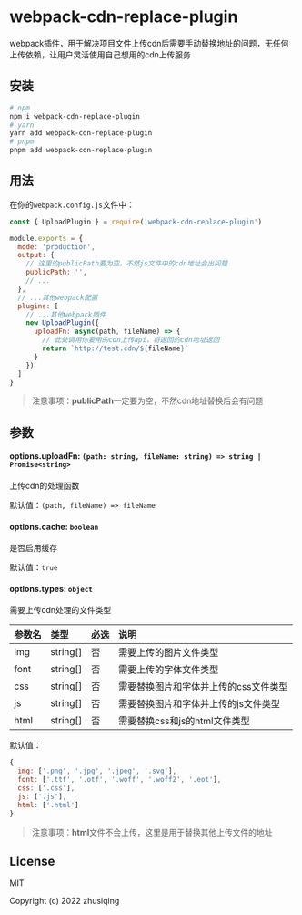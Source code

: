 # webpack-cdn-replace-plugin

webpack插件，用于解决项目文件上传cdn后需要手动替换地址的问题，无任何上传依赖，让用户灵活使用自己想用的cdn上传服务

## 安装

```bash
# npm
npm i webpack-cdn-replace-plugin
# yarn
yarn add webpack-cdn-replace-plugin
# pnpm
pnpm add webpack-cdn-replace-plugin
```

## 用法

在你的`webpack.config.js`文件中：

```javascript
const { UploadPlugin } = require('webpack-cdn-replace-plugin')

module.exports = {
  mode: 'production',
  output: {
    // 这里的publicPath要为空，不然js文件中的cdn地址会出问题
    publicPath: '',
    // ...
  },
  // ...其他webpack配置
  plugins: [
    // ...其他webpack插件
    new UploadPlugin({
      uploadFn: async(path, fileName) => {
        // 此处调用你要用的cdn上传api，将返回的cdn地址返回
        return `http://test.cdn/${fileName}`
      }
    })
  ]
}
```

> 注意事项：**publicPath**一定要为空，不然cdn地址替换后会有问题

## 参数

#### options.uploadFn: `(path: string, fileName: string) => string | Promise<string>`

上传cdn的处理函数

默认值：`(path, fileName) => fileName`

#### options.cache: `boolean`

是否启用缓存

默认值：`true`

#### options.types: `object`

需要上传cdn处理的文件类型

|参数名|类型|必选|说明|
|:---- |:--   |:---|:----- |
|img |string[]| 否 | 需要上传的图片文件类型 |
|font |string[]| 否 | 需要上传的字体文件类型 |
|css |string[]| 否 | 需要替换图片和字体并上传的css文件类型 |
|js |string[]| 否 | 需要替换图片和字体并上传的js文件类型 |
|html |string[]| 否 | 需要替换css和js的html文件类型 |

默认值：
```javascript
{
  img: ['.png', '.jpg', '.jpeg', '.svg'],
  font: ['.ttf', '.otf', '.woff', '.woff2', '.eot'],
  css: ['.css'],
  js: ['.js'],
  html: ['.html']
}
```

> 注意事项：**html**文件不会上传，这里是用于替换其他上传文件的地址

## License

MIT

Copyright (c) 2022 zhusiqing
